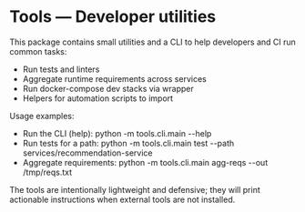 # Tools — Developer utilities

This package contains small utilities and a CLI to help developers and CI run common tasks:
- Run tests and linters
- Aggregate runtime requirements across services
- Run docker-compose dev stacks via wrapper
- Helpers for automation scripts to import

Usage examples:
- Run the CLI (help): python -m tools.cli.main --help
- Run tests for a path: python -m tools.cli.main test --path services/recommendation-service
- Aggregate requirements: python -m tools.cli.main agg-reqs --out /tmp/reqs.txt

The tools are intentionally lightweight and defensive; they will print actionable instructions when external tools are not installed.
